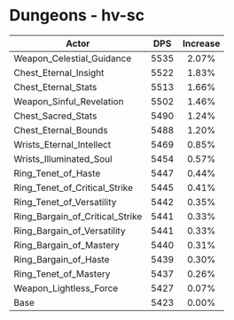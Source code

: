 # Dungeons - hv-sc
| Actor | DPS | Increase |
|---|:---:|:---:|
|Weapon_Celestial_Guidance|5535|2.07%|
|Chest_Eternal_Insight|5522|1.83%|
|Chest_Eternal_Stats|5513|1.66%|
|Weapon_Sinful_Revelation|5502|1.46%|
|Chest_Sacred_Stats|5490|1.24%|
|Chest_Eternal_Bounds|5488|1.20%|
|Wrists_Eternal_Intellect|5469|0.85%|
|Wrists_Illuminated_Soul|5454|0.57%|
|Ring_Tenet_of_Haste|5447|0.44%|
|Ring_Tenet_of_Critical_Strike|5445|0.41%|
|Ring_Tenet_of_Versatility|5442|0.35%|
|Ring_Bargain_of_Critical_Strike|5441|0.33%|
|Ring_Bargain_of_Versatility|5441|0.33%|
|Ring_Bargain_of_Mastery|5440|0.31%|
|Ring_Bargain_of_Haste|5439|0.30%|
|Ring_Tenet_of_Mastery|5437|0.26%|
|Weapon_Lightless_Force|5427|0.07%|
|Base|5423|0.00%|
